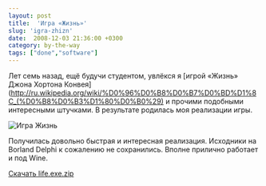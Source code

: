 ```yaml
---
layout: post
title:  'Игра «Жизнь»'
slug: 'igra-zhizn'
date:  2008-12-03 21:36:00 +0300
category: by-the-way
tags: ["done","software"]
---
```


Лет семь назад, ещё будучи студентом, увлёкся я [игрой «Жизнь» Джона Хортона Конвея](http://ru.wikipedia.org/wiki/%D0%96%D0%B8%D0%B7%D0%BD%D1%8C_(%D0%B8%D0%B3%D1%80%D0%B0%29) и прочими подобными интересными штучками. В результате родилась моя реализации игры.

![Игра Жизнь](http://lh4.ggpht.com/_NVrgsknZGzw/STbjzGRRgAI/AAAAAAAAAao/1FcpJcBewjw/s800/lifegame.png)

Получилась довольно быстрая и интересная реализация. Исходники на Borland Delphi к сожалению не сохранились. Вполне прилично работает и под Wine.

[Скачать life.exe.zip](/assets/files/life.exe.zip)


